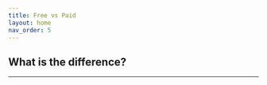 ```yaml
---
title: Free vs Paid
layout: home
nav_order: 5
---
```


## What is the difference?


----

[Testscope.io]: https://testscope.io
[Pricing]: https://testscope.io/pricing
[Terms & condition]: https://testscope.io/tc

